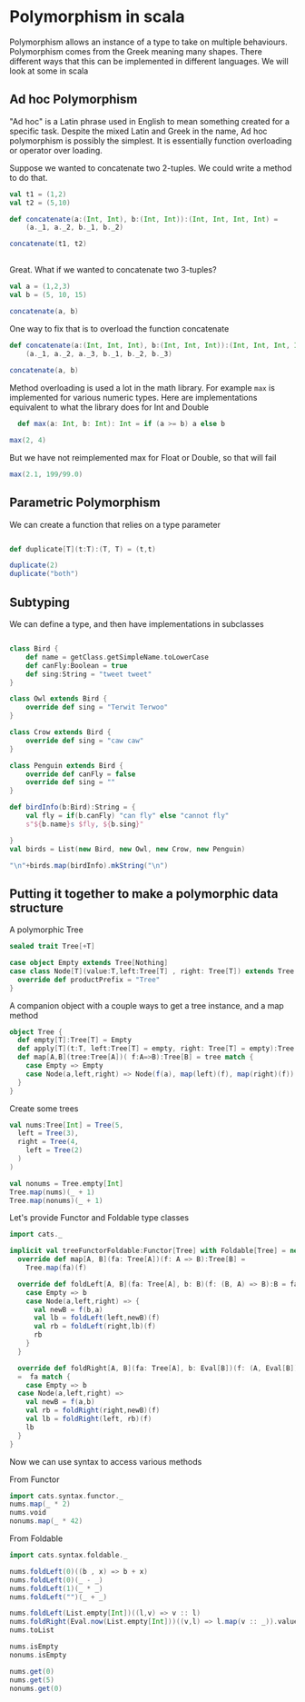 # Polymorphism in scala

Polymorphism allows an instance of a type to take on multiple behaviours.
Polymorphism comes from the Greek meaning many shapes.
There different ways that this can be implemented in different languages.
We will look at some in scala

## Ad hoc Polymorphism

"Ad hoc" is a Latin phrase used in English to mean something created for a specific task. 
Despite the mixed Latin and Greek in the name, Ad hoc polymorphism is possibly the simplest.
It is essentially function overloading or operator over loading.

Suppose we wanted to concatenate two 2-tuples.
We could write a method to do that.

```scala mdoc
val t1 = (1,2)
val t2 = (5,10)

def concatenate(a:(Int, Int), b:(Int, Int)):(Int, Int, Int, Int) =
    (a._1, a._2, b._1, b._2)

concatenate(t1, t2)
   
```
Great. What if we wanted to concatenate two 3-tuples?
```scala mdoc
val a = (1,2,3)
val b = (5, 10, 15)
```
```scala mdoc:fail
concatenate(a, b)
```

One way to fix that is to overload the function concatenate

```scala mdoc
def concatenate(a:(Int, Int, Int), b:(Int, Int, Int)):(Int, Int, Int, Int, Int, Int) =
    (a._1, a._2, a._3, b._1, b._2, b._3)
    
concatenate(a, b)
```
Method overloading is used a lot in the math library. 
For example `max` is implemented for various numeric types. 
Here are implementations equivalent to what the library does for Int and Double
```scala mdoc
  def max(a: Int, b: Int): Int = if (a >= b) a else b

max(2, 4)

```
But we have not reimplemented max for Float or Double, so that will fail
```scala mdoc:fail
max(2.1, 199/99.0)
```

## Parametric Polymorphism

We can create a function that relies on a type parameter

```scala mdoc

def duplicate[T](t:T):(T, T) = (t,t)

duplicate(2)
duplicate("both")

```

## Subtyping

We can define a type, and then have implementations in subclasses

```scala mdoc

class Bird {
    def name = getClass.getSimpleName.toLowerCase
    def canFly:Boolean = true
    def sing:String = "tweet tweet"
}

class Owl extends Bird {
    override def sing = "Terwit Terwoo"
}

class Crow extends Bird {
    override def sing = "caw caw"
}

class Penguin extends Bird {
    override def canFly = false
    override def sing = ""
}

def birdInfo(b:Bird):String = {
    val fly = if(b.canFly) "can fly" else "cannot fly"
    s"${b.name}s $fly, ${b.sing}" 

}
val birds = List(new Bird, new Owl, new Crow, new Penguin)

"\n"+birds.map(birdInfo).mkString("\n")
```

## Putting it together to make a polymorphic data structure

A polymorphic Tree
```scala mdoc
sealed trait Tree[+T]

case object Empty extends Tree[Nothing]
case class Node[T](value:T,left:Tree[T] , right: Tree[T]) extends Tree[T] {
  override def productPrefix = "Tree"
}

```
A companion object with a couple ways to get a tree instance, and a map method

```scala mdoc
object Tree {
  def empty[T]:Tree[T] = Empty
  def apply[T](t:T, left:Tree[T] = empty, right: Tree[T] = empty):Tree[T] = Node(t, left, right)
  def map[A,B](tree:Tree[A])( f:A=>B):Tree[B] = tree match {
    case Empty => Empty
    case Node(a,left,right) => Node(f(a), map(left)(f), map(right)(f))
  }
}
```

Create some trees
```scala mdoc
val nums:Tree[Int] = Tree(5,
  left = Tree(3),
  right = Tree(4,
    left = Tree(2)
  )
)

val nonums = Tree.empty[Int]
Tree.map(nums)(_ + 1)
Tree.map(nonums)(_ + 1)
```

Let's provide Functor and Foldable type classes
```scala mdoc
import cats._

implicit val treeFunctorFoldable:Functor[Tree] with Foldable[Tree] = new Functor[Tree] with Foldable[Tree] {
  override def map[A, B](fa: Tree[A])(f: A => B):Tree[B] =
    Tree.map(fa)(f)

  override def foldLeft[A, B](fa: Tree[A], b: B)(f: (B, A) => B):B = fa match {
    case Empty => b
    case Node(a,left,right) => {
      val newB = f(b,a)
      val lb = foldLeft(left,newB)(f)
      val rb = foldLeft(right,lb)(f)
      rb
    }
  }

  override def foldRight[A, B](fa: Tree[A], b: Eval[B])(f: (A, Eval[B]) => Eval[B]):Eval[B]
  =  fa match {
    case Empty => b
  case Node(a,left,right) =>
    val newB = f(a,b)
    val rb = foldRight(right,newB)(f)
    val lb = foldRight(left, rb)(f)
    lb
  }
}

```

Now we can use syntax to access various methods

From Functor

```scala mdoc
import cats.syntax.functor._
nums.map(_ * 2)
nums.void
nonums.map(_ * 42)
```

From Foldable
```scala mdoc
import cats.syntax.foldable._

nums.foldLeft(0)((b , x) => b + x)
nums.foldLeft(0)(_ - _)
nums.foldLeft(1)(_ * _)
nums.foldLeft("")(_ + _)

nums.foldLeft(List.empty[Int])((l,v) => v :: l)
nums.foldRight(Eval.now(List.empty[Int]))((v,l) => l.map(v :: _)).value
nums.toList

nums.isEmpty
nonums.isEmpty

nums.get(0)
nums.get(5)
nonums.get(0)
```
